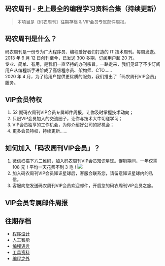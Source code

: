 ## 码农周刊 - 史上最全的编程学习资料合集（持续更新）

> 本项目是《码农周刊》往期存档 & VIP会员专属邮件周报。

## 码农周刊是什么？
码农周刊是一份专为广大程序员、编程爱好者们打造的 IT 技术周刊。每周发送。<br />
2013 年 9 月 12 日创刊至今，已发送 300 多期，订阅用户超 20 万。<br />
专业、简单、有用，是我们一直坚持的办刊宗旨。一路走来，我们见证了不少订阅用户从编程新手进阶成了高级程序员、架构师、CTO……<br />
2020 年 4 月，为了给用户提供更优质的服务，我们推出了「码农周刊VIP会员」服务。

## VIP会员特权
1. 52 期码农周刊VIP会员专属邮件周报，让你及时掌握技术动向；
2. 只限VIP会员加入的交流圈子，让你与技术大牛切磋学习；
3. VIP会员独享的工作机会，为你介绍好公司的好机会；
4. 更多会员特权，持续更新……

## 如何加入「码农周刊VIP会员」？
1. 微信扫描下方二维码，加入码农周刊VIP会员知识星球。促销期间，一年仅需 108 元！平均一天花费不到 3 毛！<img src="https://img.toutiao.io/ads/vip_github.jpeg">
2. 加入码农周刊VIP会员知识星球后，客服会联系您，请留意知识星球内的私信。
3. 客服向您发送码农周刊VIP会员欢迎邮件，开启您的码农周刊VIP会员之旅。

## VIP会员专属邮件周报


## 往期存档
- [程序设计](archives/architecture.md#程序设计)
- [人工智能](archives/ai.md#人工智能)
- [编程语言](archives/language.md#编程语言)
- [工具资料](archives/tool.md#工具资料)
- [编程之外](archives/other.md#编程之外) 

